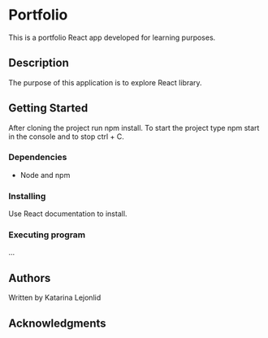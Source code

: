 # Portfolio

This is a  portfolio React app developed for learning purposes.

## Description

The purpose of this application is to explore React library.

## Getting Started

After cloning the project run npm install. To start the project type npm start in the console and to stop ctrl + C. 

### Dependencies

* Node and npm

### Installing

Use React documentation to install.

### Executing program

...

## Authors

Written by Katarina Lejonlid

## Acknowledgments

